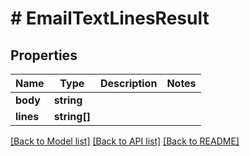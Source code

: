# # EmailTextLinesResult

## Properties

Name | Type | Description | Notes
------------ | ------------- | ------------- | -------------
**body** | **string** |  | 
**lines** | **string[]** |  | 

[[Back to Model list]](../../README#documentation-for-models) [[Back to API list]](../../README#documentation-for-api-endpoints) [[Back to README]](../../README)



